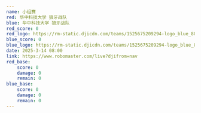 ```yaml
---
name: 小组赛
red: 华中科技大学 狼牙战队
blue: 华中科技大学 狼牙战队
red_score: 0
red_logo: https://rm-static.djicdn.com/teams/1525675209294-logo_blue_800x800.png?x-oss-process=image/resize,h_64,m_lfit
blue_score: 0
blue_logo: https://rm-static.djicdn.com/teams/1525675209294-logo_blue_800x800.png?x-oss-process=image/resize,h_64,m_lfit
date: 2025-3-14 08:00
link: https://www.robomaster.com/live?djifrom=nav
red_base: 
    score: 0
    damage: 0
    remain: 0
blue_base:
    score: 0
    damage: 0
    remain: 0
---
```

